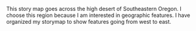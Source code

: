 This story map goes across the high desert of Southeastern Oregon. I choose this region
because I am interested in geographic features. I have organized my storymap to show
features going from west to east. 
